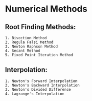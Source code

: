 # Numerical Methods

## Root Finding Methods:

    1. Bisection Method
    2. Regula Falsi Method
    3. Newton Raphson Method
    4. Secant Method
    5. Fixed Point Iteration Method



## Interpolation:

    1. Newton's Forward Interpolation
    2. Newton's Backward Interpolation
    3. Newton's Divided Difference
    4. Lagrange's Interpolation